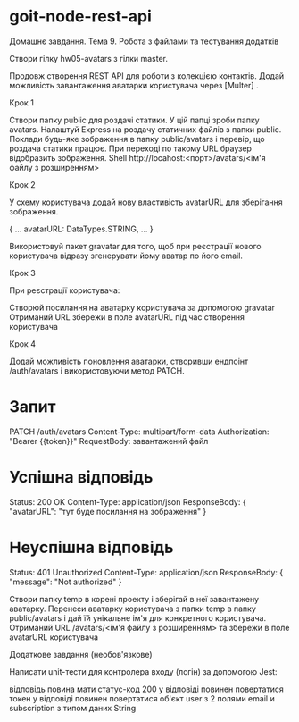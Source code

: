 # goit-node-rest-api
Домашнє завдання. Тема 9. Робота з файлами та тестування додатків



Створи гілку hw05-avatars з гілки master.

Продовж створення REST API для роботи з колекцією контактів. Додай можливість завантаження аватарки користувача через [Multer] .



Крок 1

Створи папку public для роздачі статики. У цій папці зроби папку avatars.
Налаштуй Express на роздачу статичних файлів з папки public.
Поклади будь-яке зображення в папку public/avatars і перевір, що роздача статики працює.
При переході по такому URL браузер відобразить зображення. Shell http://locahost:<порт>/avatars/<ім'я файлу з розширенням>


Крок 2

У схему користувача додай нову властивість avatarURL для зберігання зображення.

{
  ...
  avatarURL: DataTypes.STRING,
  ...
}


Використовуй пакет gravatar для того, щоб при реєстрації нового користувача відразу згенерувати йому аватар по його email.



Крок 3

При реєстрації користувача:

Створюй посилання на аватарку користувача за допомогою gravatar
Отриманий URL збережи в поле avatarURL під час створення користувача


Крок 4

Додай можливість поновлення аватарки, створивши ендпоінт /auth/avatars і використовуючи метод PATCH.




# Запит
PATCH /auth/avatars
Content-Type: multipart/form-data
Authorization: "Bearer {{token}}"
RequestBody: завантажений файл

# Успішна відповідь
Status: 200 OK
Content-Type: application/json
ResponseBody: {
  "avatarURL": "тут буде посилання на зображення"
}

# Неуспішна відповідь
Status: 401 Unauthorized
Content-Type: application/json
ResponseBody: {
  "message": "Not authorized"
}


Створи папку temp в корені проекту і зберігай в неї завантажену аватарку.
Перенеси аватарку користувача з папки temp в папку public/avatars і дай їй унікальне ім'я для конкретного користувача.
Отриманий URL /avatars/<ім'я файлу з розширенням> та збережи в поле avatarURL користувача


Додаткове завдання (необов'язкове)

Написати unit-тести для контролера входу (логін) за допомогою Jest:

відповідь повина мати статус-код 200
у відповіді повинен повертатися токен
у відповіді повинен повертатися об'єкт user з 2 полями email и subscription з типом даних String